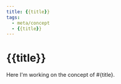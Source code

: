 ```yaml
---
title: {{title}}
tags: 
  - meta/concept
  - {{title}}
---
```


# {{title}}

Here I'm working on the concept of #{title}.